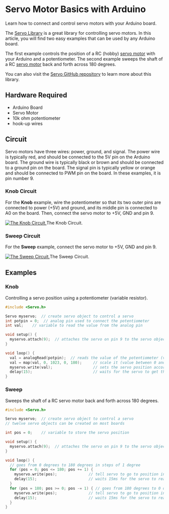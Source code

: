 # Servo Motor Basics with Arduino

Learn how to connect and control servo motors with your Arduino board.

The [Servo Library](https://www.arduino.cc/reference/en/libraries/servo/) is a great library for controlling servo motors. In this article, you will find two easy examples that can be used by any Arduino board.

The first example controls the position of a RC (hobby) [servo motor](http://en.wikipedia.org/wiki/Servo_motor#RC_servos) with your Arduino and a potentiometer. The second example sweeps the shaft of a RC [servo motor](http://en.wikipedia.org/wiki/Servo_motor#RC_servos) back and forth across 180 degrees.

You can also visit the [Servo GitHub repository](https://github.com/arduino-libraries/Servo) to learn more about this library.

## Hardware Required

- Arduino Board
- Servo Motor
- 10k ohm potentiometer
- hook-up wires

## Circuit

Servo motors have three wires: power, ground, and signal. The power wire is typically red, and should be connected to the 5V pin on the Arduino board. The ground wire is typically black or brown and should be connected to a ground pin on the board. The signal pin is typically yellow or orange and should be connected to PWM pin on the board. In these examples, it is pin number 9.

### Knob Circuit

For the **Knob** example, wire the potentiometer so that its two outer pins are connected to power (+5V) and ground, and its middle pin is connected to A0 on the board. Then, connect the servo motor to +5V, GND and pin 9.

[![The Knob Circuit.](https://docs.arduino.cc/static/323f79da8e7a89e7d2ff9805c5976b25/a6d36/servo-knob-circuit.png)](https://docs.arduino.cc/static/323f79da8e7a89e7d2ff9805c5976b25/29114/servo-knob-circuit.png)The Knob Circuit.



### Sweep Circuit

For the **Sweep** example, connect the servo motor to +5V, GND and pin 9.

[![The Sweep Circuit.](https://docs.arduino.cc/static/943895f1f578104f7af98741d69a7c97/a6d36/servo-sweep-circuit.png)](https://docs.arduino.cc/static/943895f1f578104f7af98741d69a7c97/29114/servo-sweep-circuit.png)The Sweep Circuit.



## Examples

### Knob

Controlling a servo position using a potentiometer (variable resistor).

```c
#include <Servo.h>

Servo myservo;  // create servo object to control a servo
int potpin = 0;  // analog pin used to connect the potentiometer
int val;    // variable to read the value from the analog pin

void setup() {
  myservo.attach(9);  // attaches the servo on pin 9 to the servo object
}

void loop() {
  val = analogRead(potpin);  // reads the value of the potentiometer (value between 0 and 1023)
  val = map(val, 0, 1023, 0, 180);     // scale it (value between 0 and 180)
  myservo.write(val);                  // sets the servo position according to the scaled value
  delay(15);                           // waits for the servo to get there
}
```

### Sweep

Sweeps the shaft of a RC servo motor back and forth across 180 degrees.

```c
#include <Servo.h>

Servo myservo;  // create servo object to control a servo
// twelve servo objects can be created on most boards

int pos = 0;    // variable to store the servo position

void setup() {
  myservo.attach(9);  // attaches the servo on pin 9 to the servo object
}

void loop() {
  // goes from 0 degrees to 180 degrees in steps of 1 degree
  for (pos = 0; pos <= 180; pos += 1) { 
    myservo.write(pos);              // tell servo to go to position in variable 'pos'
    delay(15);                       // waits 15ms for the servo to reach the position
  }
  for (pos = 180; pos >= 0; pos -= 1) { // goes from 180 degrees to 0 degrees
    myservo.write(pos);              // tell servo to go to position in variable 'pos'
    delay(15);                       // waits 15ms for the servo to reach the position
  }
}
```

